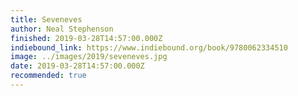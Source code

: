 ```yaml
---
title: Seveneves
author: Neal Stephenson
finished: 2019-03-28T14:57:00.000Z
indiebound_link: https://www.indiebound.org/book/9780062334510
image: ../images/2019/seveneves.jpg
date: 2019-03-28T14:57:00.000Z
recommended: true
---
```

